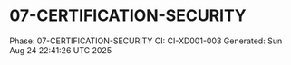 # 07-CERTIFICATION-SECURITY
Phase: 07-CERTIFICATION-SECURITY
CI: CI-XD001-003
Generated: Sun Aug 24 22:41:26 UTC 2025

